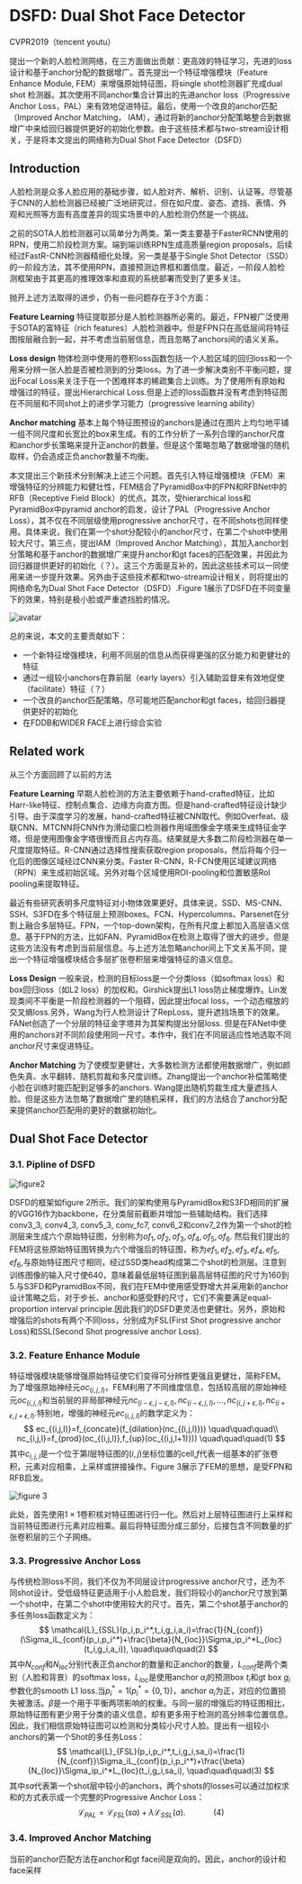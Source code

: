 # DSFD: Dual Shot Face Detector

CVPR2019（tencent youtu）

提出一个新的人脸检测网络，在三方面做出贡献：更高效的特征学习，先进的loss设计和基于anchor分配的数据增广。首先提出一个特征增强模块（Feature Enhance Module, FEM）来增强原始特征图，将single shot检测器扩充成dual shot 检测器。其次使用不同anchor集合计算出的先进anchor loss（Progressive Anchor Loss，PAL）来有效地促进特征。最后，使用一个改良的anchor匹配（Improved Anchor Matching， IAM），通过将新的anchor分配策略整合到数据增广中来给回归器提供更好的初始化参数。由于这些技术都与two-stream设计相关，于是将本文提出的网络称为Dual Shot Face Detector（DSFD）



## Introduction

人脸检测是众多人脸应用的基础步骤，如人脸对齐、解析、识别、认证等。尽管基于CNN的人脸检测器已经被广泛地研究过，但在如尺度、姿态、遮挡、表情、外观和光照等方面有高度差异的现实场景中的人脸检测仍然是一个挑战。

之前的SOTA人脸检测器可以简单分为两类。第一类主要基于FasterRCNN使用的RPN，使用二阶段检测方案。端到端训练RPN生成高质量region proposals，后续经过FastR-CNN检测器精细化处理。另一类是基于Single Shot Detector（SSD）的一阶段方法，其不使用RPN，直接预测边界框和置信度。最近，一阶段人脸检测框架由于其更高的推理效率和直观的系统部署而受到了更多关注。

抛开上述方法取得的进步，仍有一些问题存在于3个方面：

**Feature Learning** 特征提取部分是人脸检测器所必需的。最近，FPN被广泛使用于SOTA的富特征（rich features）人脸检测器中。但是FPN只在高低层间将特征图按层融合到一起，并不考虑当前层信息，而且忽略了anchors间的语义关系。

**Loss design** 物体检测中使用的卷积loss函数包括一个人脸区域的回归loss和一个用来分辨一张人脸是否被检测到的分类loss。为了进一步解决类别不平衡问题，提出Focal Loss来关注于在一个困难样本的稀疏集合上训练。为了使用所有原始和增强过的特征，提出Hierarchical Loss.但是上述的loss函数并没有考虑到特征图在不同层和不同shot上的进步学习能力（progressive learning ability）

**Anchor matching** 基本上每个特征图预设的anchors是通过在图片上均匀地平铺一组不同尺度和长宽比的box来生成。有的工作分析了一系列合理的anchor尺度和anchor步长策略来提升正anchor的数量。但是这个策略忽略了数据增强的随机取样，仍会造成正负anchor数量不均衡。

本文提出三个新技术分别解决上述三个问题。首先引入特征增强模块（FEM）来增强特征的分辨能力和健壮性，FEM结合了PyramidBox中的FPN和RFBNet中的RFB（Receptive Field Block）的优点。其次，受hierarchical loss和PyramidBox中pyramid anchor的启发，设计了PAL（Progressive Anchor Loss），其不仅在不同层级使用progressive anchor尺寸，在不同shots也同样使用。具体来说，我们在第一个shot分配较小的anchor尺寸，在第二个shot中使用较大尺寸。第三点，提出IAM（Improved Anchor Matching），其加入anchor划分策略和基于anchor的数据增广来提升anchor和gt faces的匹配效果，并因此为回归器提供更好的初始化（？）。这三个方面是互补的，因此这些技术可以一同使用来进一步提升效果。另外由于这些技术都和two-stream设计相关，则将提出的网络命名为Dual Shot Face Detector（DSFD）.Figure 1展示了DSFD在不同变量下的效果，特别是极小脸或严重遮挡脸的情况。

![avatar](1.png "figure 1")


总的来说，本文的主要贡献如下：

* 一个新特征增强模块，利用不同层的信息从而获得更强的区分能力和更健壮的特征
* 通过一组较小anchors在靠前层（early layers）引入辅助监督来有效地促使（facilitate）特征（？）
* 一个改良的anchor匹配策略，尽可能地匹配anchor和gt faces，给回归器提供更好的初始化
* 在FDDB和WIDER FACE上进行综合实验



## Related work

从三个方面回顾了以前的方法

**Feature Learning** 早期人脸检测的方法主要依赖于hand-crafted特征，比如Harr-like特征、控制点集合、边缘方向直方图。但是hand-crafted特征设计缺少引导。由于深度学习的发展，hand-crafted特征被CNN取代。例如Overfeat、级联CNN、MTCNN将CNN作为滑动窗口检测器作用域图像金字塔来生成特征金字塔。但是使用图像金字塔很慢而且占内存高。结果就是大多数二阶段检测器在单一尺度提取特征。R-CNN通过选择性搜索获取region proposals，然后将每个归一化后的图像区域经过CNN来分类。Faster R-CNN，R-FCN使用区域建议网络（RPN）来生成初始区域。另外对每个区域使用ROI-pooling和位置敏感RoI pooling来提取特征。

最近有些研究表明多尺度特征对小物体效果更好。具体来说，SSD、MS-CNN、SSH、S3FD在多个特征层上预测boxes。FCN、Hypercolumns、Parsenet在分割上融合多层特征。FPN，一个top-down架构，在所有尺度上都加入高层语义信息。基于FPN的方法，比如FAN、PyramidBox在检测上取得了很大的进步。但是这些方法没有考虑到当前层信息。与上述方法忽略anchor间上下文关系不同，提出一个特征增强模块结合多层扩张卷积层来增强特征的语义信息。

**Loss Design** 一般来说，检测的目标loss是一个分类loss（如softmax loss）和box回归loss（如L2 loss）的加权和。Girshick提出L1 loss防止梯度爆炸。Lin发现类间不平衡是一阶段检测器的一个阻碍，因此提出focal loss，一个动态缩放的交叉熵loss.另外，Wang为行人检测设计了RepLoss，提升遮挡场景下的效果。FANet创造了一个分层的特征金字塔并为其架构提出分层loss. 但是在FANet中使用的anchors对不同阶段使用同一尺寸。本作中，我们在不同层适应性地选取不同anchor尺寸来促进特征。

**Anchor Matching** 为了使模型更健壮，大多数检测方法都使用数据增广，例如颜色失真、水平翻转、随机剪裁和多尺度训练。Zhang提出一个anchor补偿策略使小脸在训练时能匹配到足够多的anchors. Wang提出随机剪裁生成大量遮挡人脸。但是这些方法忽略了数据增广里的随机采样，我们的方法结合了anchor分配来提供anchor匹配用的更好的数据初始化。



## Dual Shot Face Detector

### 3.1. Pipline of DSFD

![figure2](2.png"figure2")

DSFD的框架如figure 2所示。我们的架构使用与PyramidBox和S3FD相同的扩展的VGG16作为backbone，在分类层前截断并增加一些辅助结构。我们选择conv3_3, conv4_3, conv5_3, conv_fc7, conv6_2和conv7_2作为第一个shot的检测层来生成六个原始特征图，分别称为$of_1,of_2,of_3,of_4,of_5,of_6$. 然后我们提出的FEM将这些原始特征图转换为六个增强后的特征图，称为$ef_1,ef_2,ef_3,ef_4,ef_5,ef_6$,与原始特征图尺寸相同，经过SSD类head构成第二个shot的检测层。注意到训练图像的输入尺寸使640，意味着最低层特征图到最高层特征图的尺寸为160到5.与S3FD和PyramidBox不同，我们在FEM中使用感受野增大并采用新的anchor设计策略之后，对于步长、anchor和感受野的尺寸，它们不需要满足equal-proportion interval principle.因此我们的DSFD更灵活也更健壮。另外，原始和增强后的shots有两个不同loss，分别成为FSL(First Shot progressive anchor Loss)和SSL(Second Shot progressive anchor Loss).

### 3.2. Feature Enhance Module

特征增强模块能够增强原始特征使它们变得可分辨性更强且更健壮，简称FEM。为了增强原始神经元$oc_{(i,j,l)}$，FEM利用了不同维度信息，包括较高层的原始神经元$oc_{(i,j,l)}$和当前层的非局部神经元$nc_{(i-\epsilon, j-\epsilon, l)},nc_{(i-\epsilon, j, l)},...,nc_{(i, j+\epsilon, l)},nc_{(i+\epsilon, j+\epsilon, l)}$.特别地，增强的神经元$ec_{(i,j,l)}$的数学定义为：
$$
ec_{(i,j,l)}=f_{concate}(f_{dilation}(nc_{(i,j,l)})) \quad\quad\quad\\
nc_{i,j,l}=f_{prod}(oc_{(i,j,l)},f_{up}(oc_{(i,j,l+1)}))  \quad\quad\quad(1)
$$
其中$c_{i,j,l}$是一个位于第$l$层特征图的$(i,j)$坐标位置的cell,$f$代表一组基本的扩张卷积，元素对应相乘，上采样或拼接操作。Figure 3展示了FEM的思想，是受FPN和RFB启发。

![figure 3](3.png "figure 3")

此处，首先使用$1\times1$卷积核对特征图进行归一化。然后对上层特征图进行上采样和当前特征图进行元素对应相乘。最后将特征图分成三部分，后接包含不同数量的扩张卷积层的三个子网络。

### 3.3. Progressive Anchor Loss

与传统检测loss不同，我们不仅为不同层设计progressive anchor尺寸，还为不同shot设计。受低级特征更适用于小人脸启发，我们将较小的anchor尺寸放到第一个shot中，在第二个shot中使用较大的尺寸。首先，第二个shot基于anchor的多任务loss函数定义为：
$$
\mathcal{L}_{SSL}(p_i,p_i^*,t_i,g_i,a_i)=\frac{1}{N_{conf}}(\Sigma_iL_{conf}(p_i,p_i^*)+\frac{\beta}{N_{loc}}\Sigma_ip_i^*L_{loc}(t_i,g_i,a_i)), \quad\quad\quad(2)
$$
其中$N_{conf}$和$N_{loc}$分别代表正负anchor的数量和正anchor的数量，$L_{conf}$是两个类别（人脸和背景）的softmax loss，$L_{loc}$是使用anchor $a_i$的预测box $t_i$和gt box $g_i$参数化的smooth L1 loss.当$p_i^*=1(p_i^*=\{0,1\})$，anchor $a_i$为正，对应的位置损失被激活。$\beta$是一个用于平衡两项影响的权重。与同一层的增强后的特征图相比，原始特征图有更少用于分类的语义信息，却有更多用于检测的高分辨率位置信息。因此，我们相信原始特征图可以检测和分类较小尺寸人脸。提出有一组较小anchors的第一个Shot的多任务Loss：
$$
\mathcal{L}_{FSL}(p_i,p_i^*,t_i,g_i,sa_i)=\frac{1}{N_{conf}}\Sigma_iL_{conf}(p_i,p_i^*)+\frac{\beta}{N_{loc}}\Sigma_ip_i^*L_{loc}(t_i,g_i,sa_i), \quad\quad\quad(3)
$$
其中$sa$代表第一个shot层中较小的anchors，两个shots的losses可以通过加权求和的方式表示成一个完整的Progressive Anchor Loss：
$$
\mathcal{L}_{PAL}=\mathcal{L}_{FSL}(sa)+\lambda\mathcal{L}_{SSL}(a). \quad\quad\quad(4)
$$

### 3.4. Improved Anchor Matching

当前的anchor匹配方法在anchor和gt face间是双向的。因此，anchor的设计和face采样